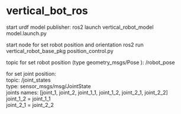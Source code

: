 # vertical_bot_ros
start urdf model publisher:
ros2 launch vertical_robot_model model.launch.py

start node for set robot position and orientation
ros2 run vertical_robot_base_pkg position_control.py

topic for set robot position (type geometry_msgs/Pose ):
/robot_pose

for set joint position:\
topic: /joint_states\
type: sensor_msgs/msg/JointState\
joints names: [joint_1, joint_2, joint_1_1, joint_1_2, joint_2_1, joint_2_2]\
joint_1_2 = joint_1_1\
joint_2_1 = joint_2_2
